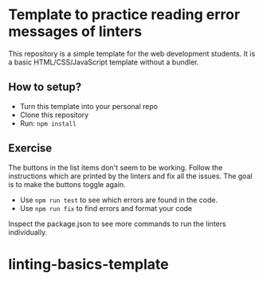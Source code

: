 # Template to practice reading error messages of linters

This repository is a simple template for the web development students. It is a basic HTML/CSS/JavaScript template without a bundler.

## How to setup?

- Turn this template into your personal repo
- Clone this repository
- Run: `npm install`

## Exercise

The buttons in the list items don't seem to be working. Follow the instructions which are printed by the linters and fix all the issues. The goal is to make the buttons toggle again.

- Use `npm run test` to see which errors are found in the code.
- Use `npm run fix` to find errors and format your code

Inspect the package.json to see more commands to run the linters individually.

# linting-basics-template
